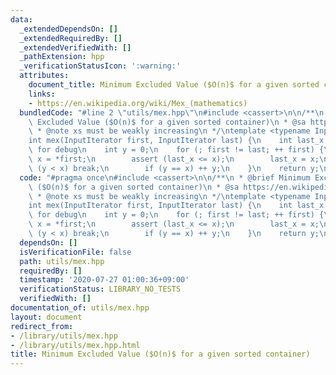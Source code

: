 ```yaml
---
data:
  _extendedDependsOn: []
  _extendedRequiredBy: []
  _extendedVerifiedWith: []
  _pathExtension: hpp
  _verificationStatusIcon: ':warning:'
  attributes:
    document_title: Minimum Excluded Value ($O(n)$ for a given sorted container)
    links:
    - https://en.wikipedia.org/wiki/Mex_(mathematics)
  bundledCode: "#line 2 \"utils/mex.hpp\"\n#include <cassert>\n\n/**\n * @brief Minimum\
    \ Excluded Value ($O(n)$ for a given sorted container)\n * @sa https://en.wikipedia.org/wiki/Mex_(mathematics)\n\
    \ * @note xs must be weakly increasing\n */\ntemplate <typename InputIterator>\n\
    int mex(InputIterator first, InputIterator last) {\n    int last_x = 0;  // only\
    \ for debug\n    int y = 0;\n    for (; first != last; ++ first) {\n        int\
    \ x = *first;\n        assert (last_x <= x);\n        last_x = x;\n        if\
    \ (y < x) break;\n        if (y == x) ++ y;\n    }\n    return y;\n}\n"
  code: "#pragma once\n#include <cassert>\n\n/**\n * @brief Minimum Excluded Value\
    \ ($O(n)$ for a given sorted container)\n * @sa https://en.wikipedia.org/wiki/Mex_(mathematics)\n\
    \ * @note xs must be weakly increasing\n */\ntemplate <typename InputIterator>\n\
    int mex(InputIterator first, InputIterator last) {\n    int last_x = 0;  // only\
    \ for debug\n    int y = 0;\n    for (; first != last; ++ first) {\n        int\
    \ x = *first;\n        assert (last_x <= x);\n        last_x = x;\n        if\
    \ (y < x) break;\n        if (y == x) ++ y;\n    }\n    return y;\n}\n"
  dependsOn: []
  isVerificationFile: false
  path: utils/mex.hpp
  requiredBy: []
  timestamp: '2020-07-27 01:00:36+09:00'
  verificationStatus: LIBRARY_NO_TESTS
  verifiedWith: []
documentation_of: utils/mex.hpp
layout: document
redirect_from:
- /library/utils/mex.hpp
- /library/utils/mex.hpp.html
title: Minimum Excluded Value ($O(n)$ for a given sorted container)
---
```

